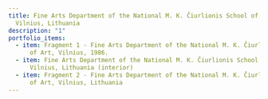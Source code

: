 ```yaml
---
title: Fine Arts Department of the National M. K. Čiurlionis School of Art,
  Vilnius, Lithuania
description: "1"
portfolio_items:
  - item: Fragment 1 - Fine Arts Department of the National M. K. Čiurlionis School
      of Art, Vilnius, 1986.
  - item: Fine Arts Department of the National M. K. Čiurlionis School of Art,
      Vilnius, Lithuania (interior)
  - item: Fragment 2 - Fine Arts Department of the National M. K. Čiurlionis School
      of Art, Vilnius, Lithuania
---
```

